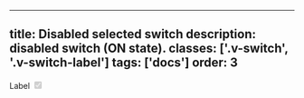 <!--
 *              © 2025 Visa
 *
 * Licensed under the Apache License, Version 2.0 (the "License");
 * you may not use this file except in compliance with the License.
 * You may obtain a copy of the License at
 *
 *         http://www.apache.org/licenses/LICENSE-2.0
 *
 * Unless required by applicable law or agreed to in writing, software
 * distributed under the License is distributed on an "AS IS" BASIS,
 * WITHOUT WARRANTIES OR CONDITIONS OF ANY KIND, either express or implied.
 * See the License for the specific language governing permissions and
 * limitations under the License.
 *
 -->
---
title: Disabled selected switch
description: disabled switch (ON state).
classes: ['.v-switch', '.v-switch-label']
tags: ['docs']
order: 3
---

<div class="v-flex v-flex-wrap v-gap-10 v-m-8 v-justify-content-between" style="max-inline-size: 288px">
  <label class="v-switch-label v-label-large" for="switch-control-3">
    Label
  </label>
  <input checked="" class="v-switch" disabled="" id="switch-control-3" name="default-switch" role="switch" type="checkbox"/>
</div>

